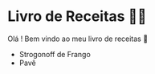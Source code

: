 # Livro de Receitas :woman_cook:	

Olá ! Bem vindo ao meu livro de receitas :wave:

- Strogonoff de Frango
- Pavê
